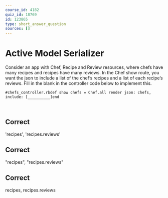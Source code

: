 ```yaml
---
course_id: 4182
quiz_id: 18769
id: 123865
type: short_answer_question
sources: []
---
```


# Active Model Serializer

Consider an app with Chef, Recipe and Review resources, where chefs have many
recipes and recipes have many reviews. In the Chef show route, you want the json
to include a list of the chef’s recipes and a list of each recipe’s reviews.
Fill in the blank in the controller code below to implement this.

```
#chefs_controller.rbdef show chefs = Chef.all render json: chefs, include: [__________]end
```

&nbsp;

## Correct

'recipes', 'recipes.reviews'

## Correct

"recipes", "recipes.reviews"

## Correct

recipes, recipes.reviews
